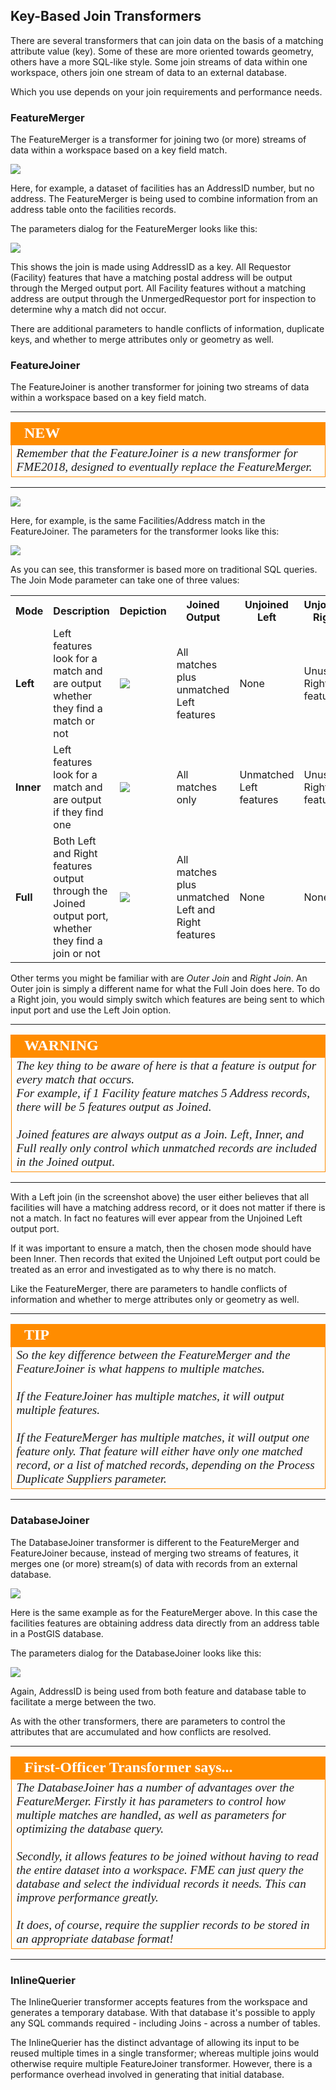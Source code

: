 ## Key-Based Join Transformers ##
There are several transformers that can join data on the basis of a matching attribute value (key). Some of these are more oriented towards geometry, others have a more SQL-like style. Some join streams of data within one workspace, others join one stream of data to an external database. 

Which you use depends on your join requirements and performance needs.


### FeatureMerger ###
The FeatureMerger is a transformer for joining two (or more) streams of data within a workspace based on a key field match.

![](./Images/Img4.049.FeatureMergerOnCanvas.png)

Here, for example, a dataset of facilities has an AddressID number, but no address. The FeatureMerger is being used to combine information from an address table onto the facilities records.

The parameters dialog for the FeatureMerger looks like this:

![](./Images/Img4.050.FeatureMergerDialog.png)

This shows the join is made using AddressID as a key. All Requestor (Facility) features that have a matching postal address will be output through the Merged output port. All Facility features without a matching address are output through the UnmergedRequestor port for inspection to determine why a match did not occur.

There are additional parameters to handle conflicts of information, duplicate keys, and whether to merge attributes only or geometry as well.


### FeatureJoiner ###
The FeatureJoiner is another transformer for joining two streams of data within a workspace based on a key field match.


---

<!--New Section--> 

<table style="border-spacing: 0px">
<tr>
<td style="vertical-align:middle;background-color:darkorange;border: 2px solid darkorange">
<i class="fa fa-bolt fa-lg fa-pull-left fa-fw" style="color:white;padding-right: 12px;vertical-align:text-top"></i>
<span style="color:white;font-size:x-large;font-weight: bold;font-family:serif">NEW</span>
</td>
</tr>

<tr>
<td style="border: 1px solid darkorange">
<span style="font-family:serif; font-style:italic; font-size:larger">
Remember that the FeatureJoiner is a new transformer for FME2018, designed to eventually replace the FeatureMerger.
</span>
</td>
</tr>
</table>

---

![](./Images/Img4.051.FeatureJoinerOnCanvas.png)

Here, for example, is the same Facilities/Address match in the FeatureJoiner. The parameters for the transformer looks like this:

![](./Images/Img4.052.FeatureJoinerDialog.png)

As you can see, this transformer is based more on traditional SQL queries. The Join Mode parameter can take one of three values:


<table>
<tr><th>Mode</th><th>Description</th><th>Depiction</th><th>Joined Output</th><th>Unjoined Left</th><th>Unjoined Right</th></tr>
<tr>
<td style="font-weight:bold">Left</td><td>Left features look for a match and are output whether they find a match or not</td><td><img src="./Images/Img4.053.JoinDiagramLeft.png"></td><td>All matches plus unmatched Left features</td><td>None</td><td>Unused Right features</td>
</tr>
<tr>
<td style="font-weight:bold">Inner</td><td>Left features look for a match and are output if they find one</td><td><img src="./Images/Img4.054.JoinDiagramInner.png"></td><td>All matches only</td><td>Unmatched Left features</td><td>Unused Right features</td>
</tr>
<tr>
<td style="font-weight:bold">Full</td><td>Both Left and Right features output through the Joined output port, whether they find a join or not</td><td><img src="./Images/Img4.055.JoinDiagramFull.png"></td><td>All matches plus unmatched Left and Right features</td><td>None</td><td>None</td>
</tr>
</table>

Other terms you might be familiar with are *Outer Join* and *Right Join*. An Outer join is simply a different name for what the Full Join does here. To do a Right join, you would simply switch which features are being sent to which input port and use the Left Join option.

---

<!--Warning Section--> 

<table style="border-spacing: 0px">
<tr>
<td style="vertical-align:middle;background-color:darkorange;border: 2px solid darkorange">
<i class="fa fa-exclamation-triangle fa-lg fa-pull-left fa-fw" style="color:white;padding-right: 12px;vertical-align:text-top"></i>
<span style="color:white;font-size:x-large;font-weight: bold;font-family:serif">WARNING</span>
</td>
</tr>

<tr>
<td style="border: 1px solid darkorange">
<span style="font-family:serif; font-style:italic; font-size:larger">
The key thing to be aware of here is that a feature is output for every match that occurs.
<br>For example, if 1 Facility feature matches 5 Address records, there will be 5 features output as Joined.
<br><br>Joined features are always output as a Join. Left, Inner, and Full really only control which unmatched records are included in the Joined output.
</span>
</td>
</tr>
</table>

---

With a Left join (in the screenshot above) the user either believes that all facilities will have a matching address record, or it does not matter if there is not a match. In fact no features will ever appear from the Unjoined Left output port. 

If it was important to ensure a match, then the chosen mode should have been Inner. Then records that exited the Unjoined Left output port could be treated as an error and investigated as to why there is no match.

Like the FeatureMerger, there are parameters to handle conflicts of information and whether to merge attributes only or geometry as well.

---

<!--Tip Section--> 

<table style="border-spacing: 0px">
<tr>
<td style="vertical-align:middle;background-color:darkorange;border: 2px solid darkorange">
<i class="fa fa-info-circle fa-lg fa-pull-left fa-fw" style="color:white;padding-right: 12px;vertical-align:text-top"></i>
<span style="color:white;font-size:x-large;font-weight: bold;font-family:serif">TIP</span>
</td>
</tr>

<tr>
<td style="border: 1px solid darkorange">
<span style="font-family:serif; font-style:italic; font-size:larger">
So the key difference between the FeatureMerger and the FeatureJoiner is what happens to multiple matches. 
<br><br>If the FeatureJoiner has multiple matches, it will output multiple features.
<br><br>If the FeatureMerger has multiple matches, it will output one feature only. That feature will either have only one matched record, or a list of matched records, depending on the Process Duplicate Suppliers parameter.
</span>
</td>
</tr>
</table>

---

### DatabaseJoiner ###
The DatabaseJoiner transformer is different to the FeatureMerger and FeatureJoiner because, instead of merging two streams of features, it merges one (or more) stream(s) of data with records from an external database.

![](./Images/Img4.056.DatabaseJoinerOnCanvas.png)

Here is the same example as for the FeatureMerger above. In this case the facilities features are obtaining address data directly from an address table in a PostGIS database. 

The parameters dialog for the DatabaseJoiner looks like this:

![](./Images/Img4.057.DatabaseJoinerDialog.png)

Again, AddressID is being used from both feature and database table to facilitate a merge between the two.

As with the other transformers, there are parameters to control the attributes that are accumulated and how conflicts are resolved.

---

<!--Person X Says Section-->

<table style="border-spacing: 0px">
<tr>
<td style="vertical-align:middle;background-color:darkorange;border: 2px solid darkorange">
<i class="fa fa-quote-left fa-lg fa-pull-left fa-fw" style="color:white;padding-right: 12px;vertical-align:text-top"></i>
<span style="color:white;font-size:x-large;font-weight: bold;font-family:serif">First-Officer Transformer says...</span>
</td>
</tr>

<tr>
<td style="border: 1px solid darkorange">
<span style="font-family:serif; font-style:italic; font-size:larger">
The DatabaseJoiner has a number of advantages over the FeatureMerger. Firstly it has parameters to control how multiple matches are handled, as well as parameters for optimizing the database query.
<br><br>Secondly, it allows features to be joined without having to read the entire dataset into a workspace. FME can just query the database and select the individual records it needs. This can improve performance greatly.
<br><br>It does, of course, require the supplier records to be stored in an appropriate database format!
</span>
</td>
</tr>
</table>

---

### InlineQuerier ###

The InlineQuerier transformer accepts features from the workspace and generates a temporary database. With that database it's possible to apply any SQL commands required - including Joins - across a number of tables.

The InlineQuerier has the distinct advantage of allowing its input to be reused multiple times in a single transformer; whereas multiple joins would otherwise require multiple FeatureJoiner transformer. However, there is a performance overhead involved in generating that initial database.